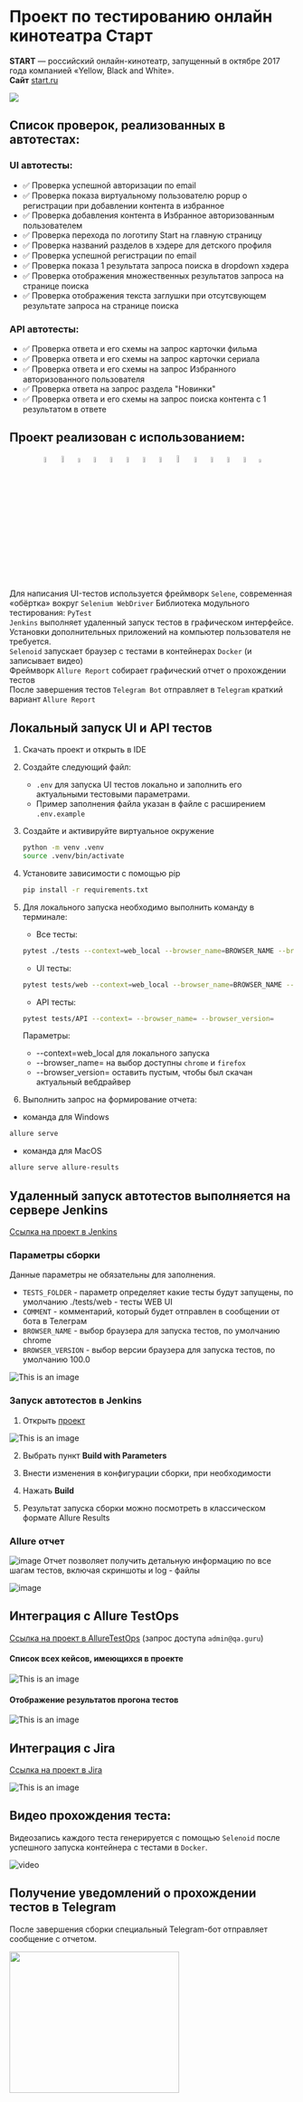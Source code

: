# Проект по тестированию онлайн кинотеатра Старт

**START** — российский онлайн-кинотеатр, запущенный в октябре 2017 года компанией «Yellow, Black and White».  
**Сайт** [start.ru](https://start.ru/)

![](assets/start.png)

<!-- Список проверок-->
## Список проверок, реализованных в автотестах:

### UI автотесты:

* ✅ Проверка успешной авторизации по email
* ✅ Проверка показа виртуальному пользователю popup о регистрации при добавлении контента в избранное
* ✅ Проверка добавления контента в Избранное авторизованным пользователем  
* ✅ Проверка перехода по логотипу Start на главную страницу
* ✅ Проверка названий разделов в хэдере для детского профиля
* ✅ Проверка успешной регистрации по email
* ✅ Проверка показа 1 результата запроса поиска в dropdown хэдера
* ✅ Проверка отображения множественных результатов запроса на странице поиска
* ✅ Проверка отображения текста заглушки при отсутсвующем результате запроса на странице поиска

### API автотесты:  

* ✅ Проверка ответа и его схемы на запрос карточки фильма
* ✅ Проверка ответа и его схемы на запрос карточки сериала
* ✅ Проверка ответа и его схемы на запрос Избранного авторизованного пользователя
* ✅ Проверка ответа на запрос раздела "Новинки"
* ✅ Проверка ответа и его схемы на запрос поиска контента с 1 результатом в ответе

<!-- Tools -->

## Проект реализован с использованием:

<p  align="center">
<code><img width="5%" title="python" src="assets/python.png"></code>
<code><img width="5.5%" title="selene" src="assets/selene.png"></code>
<code><img width="4.5%" title="selenium" src="assets/selenium.png"></code>
<code><img width="5%" title="pytest" src="assets/pytest.png"></code>
<code><img width="5%" title="selenoid" src="assets/selenoid.png"></code>
<code><img width="5%" title="jenkins" src="assets/jenkins.png"></code>
<code><img width="5%" title="allure" src="assets/allure_report.png"></code>
<code><img width="5%" title="alluretestops" src="assets/allure_testops.png"></code>
<code><img width="5.7%" title="github" src="assets/github.png"></code>  
<code><img width="5%" title="telegram" src="assets/tg.png"></code>   
<code><img width="5%" title="pycharm" src="assets/intellij_pycharm.png"></code>
<code><img width="5%" title="postman" src="assets/postman.png"></code>
<code><img width="5%" title="jira" src="assets/jira.png"></code>
<code><img width="4%" title="requests" src="assets/requests.png"></code>

>
Для написания UI-тестов используется фреймворк `Selene`, современная «обёртка» вокруг `Selenium WebDriver`
Библиотека модульного тестирования: `PyTest`  
`Jenkins` выполняет удаленный запуск тестов в графическом интерфейсе. Установки дополнительных приложений на компьютер
пользователя не требуется.  
`Selenoid` запускает браузер с тестами в контейнерах `Docker` (и записывает видео)  
Фреймворк `Allure Report` собирает графический отчет о прохождении тестов  
После завершения тестов `Telegram Bot` отправляет в `Telegram` краткий вариант `Allure Report`

## Локальный запуск UI и API тестов  

1. Скачать проект и открыть в IDE 
2. Создайте следующий файл:
   * `.env`  для запуска UI тестов локально и заполнить его актуальными тестовыми параметрами.
   * Пример заполнения файла указан в файле с расширением `.env.example`
3. Создайте и активируйте виртуальное окружение
   ```bash
   python -m venv .venv
   source .venv/bin/activate
   ```
4. Установите зависимости с помощью pip
   ```bash
   pip install -r requirements.txt
   ```
5. Для локального запуска необходимо выполнить команду в терминале:
    * Все тесты:<br>
    ```bash
    pytest ./tests --context=web_local --browser_name=BROWSER_NAME --browser_version=
    ```
    * UI тесты:<br>
    ```bash
    pytest tests/web --context=web_local --browser_name=BROWSER_NAME --browser_version=
    ```
   
   * API тесты:<br>
    ```bash
    pytest tests/API --context= --browser_name= --browser_version=
    ```
   Параметры:
      * --context=web_local для локального запуска
      * --browser_name= на выбор доступны `chrome` и `firefox`
      * --browser_version= оставить пустым, чтобы был скачан актуальный вебдрайвер
      
6. Выполнить запрос на формирование отчета:
* команда для Windows
```bash
allure serve
```
* команда для MacOS
```bash
allure serve allure-results
```

<!-- Jenkins -->
##  Удаленный запуск автотестов выполняется на сервере Jenkins

<a target="_blank" href="https://jenkins.autotests.cloud/job/AD_qa_guru_diploma/">Ссылка на проект в Jenkins</a>

### Параметры сборки
Данные параметры не обязательны для заполнения.

* `TESTS_FOLDER` - параметр определяет какие тесты будут запущены, по умолчанию ./tests/web - тесты WEB UI
* `COMMENT` - комментарий, который будет отправлен в сообщении от бота в Телеграм
* `BROWSER_NAME` - выбор браузера для запуска тестов, по умолчанию chrome
* `BROWSER_VERSION` - выбор версии браузера для запуска тестов, по умолчанию 100.0

![This is an image](assets/jenkins_parametrize.png)

### Запуск автотестов в Jenkins

1. Открыть <a target="_blank" href="https://jenkins.autotests.cloud/job/AD_qa_guru_diploma/">проект</a>

![This is an image](assets/jenkins_build_start.png)

2. Выбрать пункт **Build with Parameters**

3. Внести изменения в конфигурации сборки, при необходимости

4. Нажать **Build**

5. Результат запуска сборки можно посмотреть в классическом формате Allure Results

### Allure отчет

![image](assets/allure_results_jenkins_overview.png)
Отчет позволяет получить детальную информацию по все шагам тестов, включая скриншоты и log - файлы

![image](assets/allure_results_jenkins.png)

## Интеграция с Allure TestOps

<a target="_blank" href="https://allure.autotests.cloud/project/4217/dashboards">Ссылка на проект в
AllureTestOps</a> (запрос доступа `admin@qa.guru`)

#### Список всех кейсов, имеющихся в проекте

![This is an image](assets/alluretestops_test_cases.png)

#### Отображение результатов прогона тестов

![This is an image](assets/alluretestops_all_test_results.png)

## Интеграция с Jira

<a target="_blank" href="https://jira.autotests.cloud/browse/HOMEWORK-1218">Ссылка на проект в Jira</a>

![This is an image](assets/jira_all_tests.png)

## Видео прохождения теста:

Видеозапись каждого теста генерируется с помощью `Selenoid` после успешного запуска контейнера c тестами в `Docker`.

![video](assets/test_video.gif)

## Получение уведомлений о прохождении тестов в Telegram

После завершения сборки специальный Telegram-бот отправляет сообщение с отчетом.  

<img src="assets/tg_message.png" width="300" height="250">
